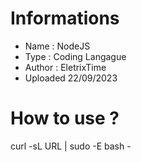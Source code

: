 # Informations 

- Name : NodeJS
- Type : Coding Langague
- Author : EletrixTime
- Uploaded 22/09/2023

# How to use ?
curl -sL URL | sudo -E bash -
